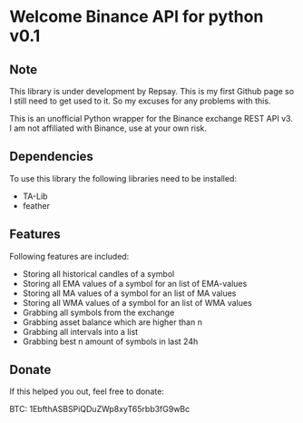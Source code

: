 # Welcome Binance API for python v0.1

Note
----
This library is under development by Repsay. This is my first Github page so I still need to get used to it. So my excuses for any problems with this.

This is an unofficial Python wrapper for the Binance exchange REST API v3. I am not affiliated with Binance, use at your own risk. 

Dependencies
----
To use this library the following libraries need to be installed:

* TA-Lib
* feather

Features
----
Following features are included:
* Storing all historical candles of a symbol
* Storing all EMA values of a symbol for an list of EMA-values
* Storing all MA values of a symbol for an list of MA values
* Storing all WMA values of a symbol for an list of WMA values
* Grabbing all symbols from the exchange
* Grabbing asset balance which are higher than n
* Grabbing all intervals into a list
* Grabbing best n amount of symbols in last 24h

Donate
----
If this helped you out, feel free to donate:

BTC: 1EbfthASBSPiQDuZWp8xyT65rbb3fG9wBc
